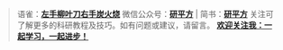 > 语雀：**[左手柳叶刀右手炭火烧](#jump_10)**
微信公众号：**[研平方](#jump_10)**  |  简书：**[研平方](#jump_10)** 
关注可了解更多的科研教程及技巧。如有问题或建议，请留言。
**[欢迎关注我：一起学习，一起进步！](#jump_20)**
